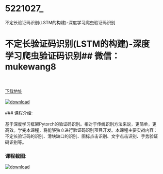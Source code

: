 # 5221027_
不定长验证码识别(LSTM的构建)-深度学习爬虫验证码识别
# 不定长验证码识别(LSTM的构建)-深度学习爬虫验证码识别## 微信：mukewang8
<br/></br>[下载地址](http://www.36tz.cn/article/5221027 "下载地址")
<br/></br>[![download](http://36tz.cn/muke_img/2021_09_1-17-300x252.png "下载地址")](http://www.36tz.cn/article/5221027 "下载地址")
<br/></br>### 课程介绍:<br/></br>基于深度学习框架Pytorch的验证码识别。相对于传统识别方法来说，更简单，更高效。学完本课程，将能够独立进行验证码识别项目开发。本课程主要实战内容：不定长验证码的识别、滑块缺口的识别、图标点击识别、文字点击识别、手势验证码识别等。

### 课程截图:
[![download](http://36tz.cn/muke_img/2021_09_2-16.png "下载地址")](http://www.36tz.cn/article/5221027 "下载地址")
